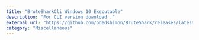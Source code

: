 ```yaml
---
title: "BruteSharkCli Windows 10 Executable"
description: "For CLI version download ."
external_url: "https://github.com/odedshimon/BruteShark/releases/latest/download/BruteSharkCli.exe"
category: "Miscellaneous"
---
```

